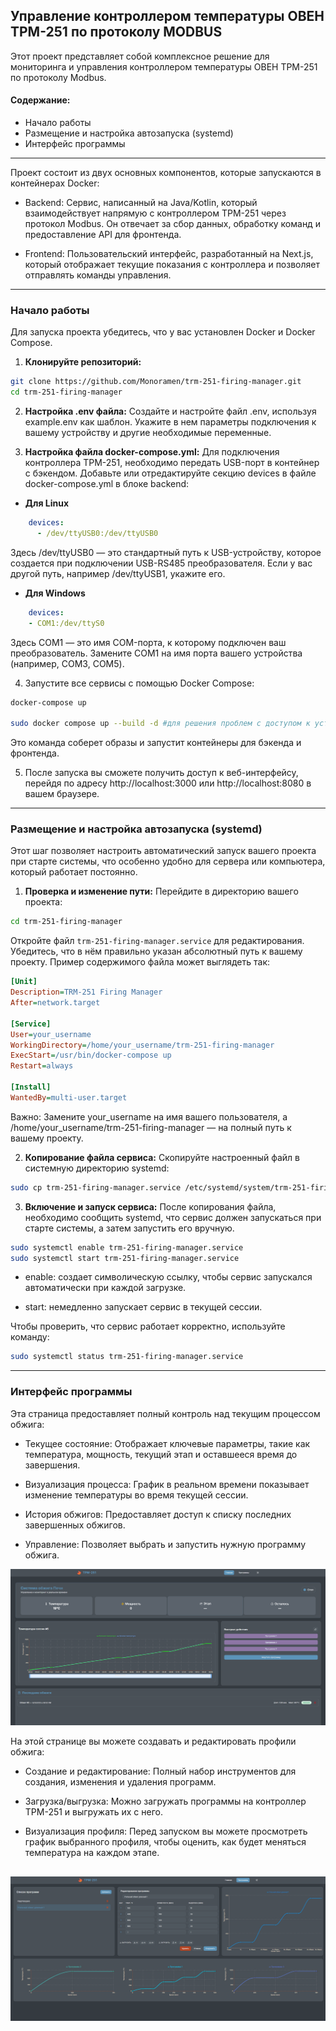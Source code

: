## Управление контроллером температуры ОВЕН ТРМ-251 по протоколу MODBUS
Этот проект представляет собой комплексное решение для мониторинга и управления контроллером температуры ОВЕН ТРМ-251 по протоколу Modbus.

#### **Содержание:**

- Начало работы
- Размещение и настройка автозапуска (systemd)
- Интерфейс программы
---
Проект состоит из двух основных компонентов, которые запускаются в контейнерах Docker:

- Backend: Сервис, написанный на Java/Kotlin, который взаимодействует напрямую с контроллером ТРМ-251 через протокол Modbus. Он отвечает за сбор данных, обработку команд и предоставление API для фронтенда.

- Frontend: Пользовательский интерфейс, разработанный на Next.js, который отображает текущие показания с контроллера и позволяет отправлять команды управления.
---
### Начало работы
Для запуска проекта убедитесь, что у вас установлен Docker и Docker Compose.

1. **Клонируйте репозиторий:**
``` bash
git clone https://github.com/Monoramen/trm-251-firing-manager.git
cd trm-251-firing-manager
```
2. **Настройка .env файла:**
Создайте и настройте файл .env, используя example.env как шаблон. Укажите в нем параметры подключения к вашему устройству и другие необходимые переменные.

3. **Настройка файла docker-compose.yml:**
Для подключения контроллера ТРМ-251, необходимо передать USB-порт в контейнер с бэкендом. Добавьте или отредактируйте секцию devices в файле docker-compose.yml в блоке backend:

- **Для Linux**
```yaml
    devices:
      - /dev/ttyUSB0:/dev/ttyUSB0
```
Здесь /dev/ttyUSB0 — это стандартный путь к USB-устройству, которое создается при подключении USB-RS485 преобразователя. Если у вас другой путь, например /dev/ttyUSB1, укажите его.

- **Для Windows**
```yaml
    devices:
    - COM1:/dev/ttyS0
```
Здесь COM1 — это имя COM-порта, к которому подключен ваш преобразователь. Замените COM1 на имя порта вашего устройства (например, COM3, COM5).

4. Запустите все сервисы с помощью Docker Compose:
```bash
docker-compose up

sudo docker compose up --build -d #для решения проблем с доступом к устройству на linux
```
Это команда соберет образы и запустит контейнеры для бэкенда и фронтенда.

5. После запуска вы сможете получить доступ к веб-интерфейсу, перейдя по адресу http://localhost:3000 или http://localhost:8080 в вашем браузере.
---

### Размещение и настройка автозапуска (systemd)

Этот шаг позволяет настроить автоматический запуск вашего проекта при старте системы, что особенно удобно для сервера или компьютера, который работает постоянно.

1. **Проверка и изменение пути:**
Перейдите в директорию вашего проекта:

```Bash
cd trm-251-firing-manager
```
Откройте файл `trm-251-firing-manager.service` для редактирования. Убедитесь, что в нём правильно указан абсолютный путь к вашему проекту. Пример содержимого файла может выглядеть так:

```Ini
[Unit]
Description=TRM-251 Firing Manager
After=network.target

[Service]
User=your_username
WorkingDirectory=/home/your_username/trm-251-firing-manager
ExecStart=/usr/bin/docker-compose up
Restart=always

[Install]
WantedBy=multi-user.target
```
Важно: Замените your_username на имя вашего пользователя, а /home/your_username/trm-251-firing-manager — на полный путь к вашему проекту.

2. **Копирование файла сервиса:**
Скопируйте настроенный файл в системную директорию systemd:

```bash
sudo cp trm-251-firing-manager.service /etc/systemd/system/trm-251-firing-manager.service
```
3. **Включение и запуск сервиса:**
После копирования файла, необходимо сообщить systemd, что сервис должен запускаться при старте системы, а затем запустить его вручную.

```Bash
sudo systemctl enable trm-251-firing-manager.service
sudo systemctl start trm-251-firing-manager.service
```
- enable: создает символическую ссылку, чтобы сервис запускался автоматически при каждой загрузке.

- start: немедленно запускает сервис в текущей сессии.

Чтобы проверить, что сервис работает корректно, используйте команду:

```Bash
sudo systemctl status trm-251-firing-manager.service
```
---

### Интерфейс программы 
Эта страница предоставляет полный контроль над текущим процессом обжига:

- Текущее состояние: Отображает ключевые параметры, такие как температура, мощность, текущий этап и оставшееся время до завершения.

- Визуализация процесса: График в реальном времени показывает изменение температуры во время текущей сессии.

- История обжигов: Предоставляет доступ к списку последних завершенных обжигов.

- Управление: Позволяет выбрать и запустить нужную программу обжига.

![Главная страница мониторинга](image1.png)

На этой странице вы можете создавать и редактировать профили обжига:

- Создание и редактирование: Полный набор инструментов для создания, изменения и удаления программ.

- Загрузка/выгрузка: Можно загружать программы на контроллер ТРМ-251 и выгружать их с него.

- Визуализация профиля: Перед запуском вы можете просмотреть график выбранного профиля, чтобы оценить, как будет меняться температура на каждом этапе.

![Страница программ](image2.png)
---